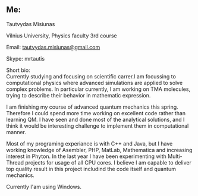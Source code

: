 ## Me:

 Tautvydas Misiunas

 Vilnius University, Physics faculty 3rd course

 Email: tautvydas.misiunas@gmail.com

 Skype: mrtautis  

 Short bio:  
 Currently studying and focusing on scientific carrer.I am focussing to computational physics where advanced simulations are applied to solve complex problems. In particular currently, I am working on TMA molecules, trying to describe their behavior in mathematic expression.    
   

I am finishing my course of advanced quantum mechanics this spring. Therefore I could spend more time working on excellent code rather than learning QM. I have seen and done most of the analytical solutions, and I think it would be interesting challenge to implement them in computational manner.

 Most of my programing experiance is with C++ and Java, but I have working knowledge of Asembler, PHP, MatLab, Mathematica and increasing interest in Phyton. In the last year I have been experimenting with Multi-Thread projects for usage of all CPU cores. I believe I am capable to deliver top quality result in this project includind the code itself and quantum mechanics.

 Currently I'am using Windows.

 